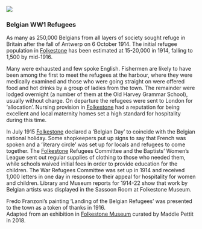 <a href="https://dev.visual-essays.app"><img src="https://dev-visual-essays.netlify.app/images/ve-button.png"></a>
<param ve-config title="Belgian WW1 Refugees" author="Maddie Pettit" layout="vtl" banner="belgians.jpg">
<param ve-map center="Q375314" zoom="10">
<param ve-entity eid="Q12892">

### Belgian WW1 Refugees

As many as 250,000 Belgians from all layers of society sought refuge in Britain after the fall of Antwerp on 6 October 1914. The initial refugee population in [Folkestone](/20c/20c-folkestone-ww1) has been estimated at 15-20,000 in 1914, falling to 1,500 by mid-1916.
<param ve-image url="images/arrivalofbelgiansFMuseum.jpg" label="Belgian Refugees" attribution="Folkestone Museum">

Many were exhausted and few spoke English. Fishermen are likely to have been among the first to meet the refugees at the harbour, where they were medically examined and those who were going straight on were offered food and hot drinks by a group of ladies from the town. The remainder were lodged overnight (a number of them at the Old Harvey Grammar School), usually without charge. On departure the refugees were sent to London for ‘allocation’.  Nursing provision in [Folkestone](/20c/20c-folkestone-ww1)  had a reputation for being excellent and local maternity homes set a high standard for hospitality during this time. 
<param ve-image url="images/arrivalofbelgiansFMuseum.jpg" label="Belgian Refugees" attribution="Folkestone Museum">
<param ve-map="Q7738972">

In July 1915 [Folkestone](/20c/20c-folkestone-ww1)  declared a ‘Belgian Day’ to coincide with the Belgian national holiday. Some shopkeepers put up signs to say that French was spoken and a ‘literary circle’ was set up for locals and refugees to come together. The [Folkestone](/20c/20c-folkestone-ww1)  Refugees Committee and the Baptists’ Women’s League sent out regular supplies of clothing to those who needed them, while schools waived initial fees in order to provide education for the children. The War Refugees Committee was set up in 1914 and received 1,000 letters in one day in response to their appeal for hospitality for women and children. Library and Museum reports for 1914-22 show that work by Belgian artists was displayed in the Sassoon Room at Folkestone Museum.

Fredo Franzoni’s painting ‘Landing of the Belgian Refugees’ was presented to the town as a token of thanks in 1916.   
Adapted from an exhibition in [Folkestone Museum](https://folkestonemuseum.co.uk/) curated by Maddie Pettit in 2018.   
